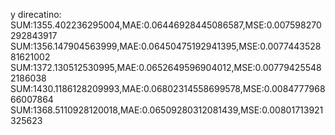 y direcatino:
SUM:1355.402236295004,MAE:0.06446928445086587,MSE:0.007598270292843917
SUM:1356.147904563999,MAE:0.06450475192941395,MSE:0.007744352881621002
SUM:1372.130512530995,MAE:0.0652649596904012,MSE:0.007794255482186038
SUM:1430.1186128209993,MAE:0.06802314558699578,MSE:0.008477796866007864
SUM:1368.5110928120018,MAE:0.06509280312081439,MSE:0.00801713921325623